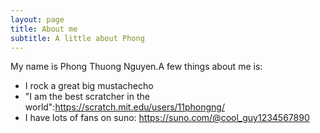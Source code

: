 ```yaml
---
layout: page
title: About me
subtitle: A little about Phong
---
```


My name is Phong Thuong Nguyen.A few things about me is:

 
- I rock a great big mustachecho
- "I am the best scratcher in the world":https://scratch.mit.edu/users/11phongng/
- I have lots of fans on suno: https://suno.com/@cool_guy1234567890

